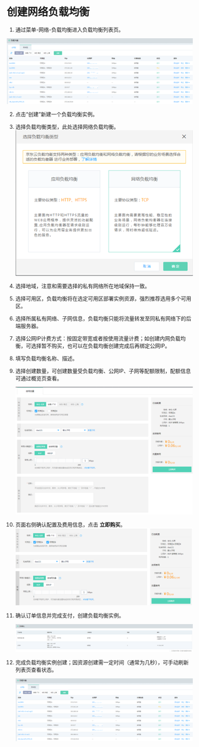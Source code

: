 # 创建网络负载均衡

1. 通过菜单-网络-负载均衡进入负载均衡列表页。

 ![NLB列表页](../../../../image/Networking/NLB/NLB-List.png)

2. 点击“创建”新建一个负载均衡实例。

1. 选择负载均衡类型，此处选择网络负载均衡。
  ![NLB列表页](../../../../image/Networking/NLB/NLB-ChooseLB.png)

1. 选择地域，注意和需要选择的私有网络所在地域保持一致。

1. 选择可用区，负载均衡将在选定可用区部署实例资源，强烈推荐选用多个可用区。

1. 选择所属私有网络、子网信息，负载均衡只能将流量转发至同私有网络下的后端服务器。

1. 选择公网IP计费方式：按固定带宽或者按使用流量计费；如创建内网负载均衡，可选择暂不购买，也可以在负载均衡创建完成后再绑定公网IP。

1. 填写负载均衡名称、描述。

1. 选择创建数量，可创建数量受负载均衡、公网IP、子网等配额限制，配额信息可通过概览页查看。

   ![NLB创建设置](../../../../image/Networking/NLB/NLB-InstanceCreate.png)
1. 页面右侧确认配置及费用信息，点击 **立即购买**。
   ![NLB购买](../../../../image/Networking/NLB/NLB-BuyInfo.png)

1. 确认订单信息并完成支付，创建负载均衡实例。

	![NLB确认订单](../../../../image/Networking/NLB/NLB-BuyConfirm.png)

1. 完成负载均衡实例创建；因资源创建需一定时间（通常为几秒），可手动刷新列表页查看状态。

	![NLB创建完成](../../../../image/Networking/NLB/NLB-List.png)
